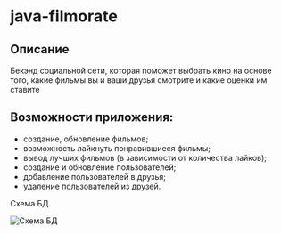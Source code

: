 # java-filmorate

## Описание
Бекэнд социальной сети, которая поможет выбрать кино на основе того, какие фильмы вы и ваши друзья смотрите и какие оценки им ставите

## Возможности приложения:

* создание, обновление фильмов;
* возможность лайкнуть понравившиеся фильмы;
* вывод лучших фильмов (в зависимости от количества лайков);
* создание и обновление пользователей;
* добавление пользователей в друзья;
* удаление пользователей из друзей.

Схема БД.

![Схема БД](https://user-images.githubusercontent.com/78084673/220184889-469159e9-f6ed-4a98-94bf-c37e04f21145.png)

